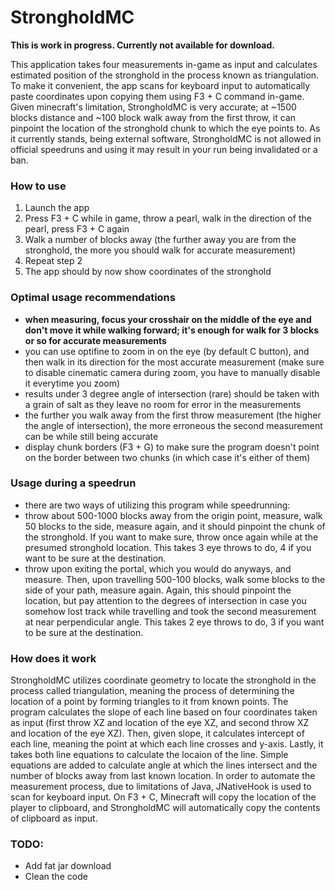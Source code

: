 # StrongholdMC

**This is work in progress. Currently not available for download.** <br />

This application takes four measurements in-game as input and calculates estimated position of the stronghold in the process known as triangulation. 
To make it convenient, the app scans for keyboard input to automatically paste coordinates upon copying them using F3 + C command in-game.
Given minecraft's limitation, StrongholdMC is very accurate; at ~1500 blocks distance and ~100 block walk away from the first throw, it can pinpoint the location of the stronghold chunk to which the eye points to.
As it currently stands, being external software,
StrongholdMC is not allowed in official speedruns and using it may result in your run being invalidated or a ban.

### How to use
1. Launch the app
2. Press F3 + C while in game, throw a pearl, walk in the direction of the pearl, press F3 + C again
3. Walk a number of blocks away (the further away you are from the stronghold, the more you should walk for accurate measurement)
4. Repeat step 2
5. The app should by now show coordinates of the stronghold

### Optimal usage recommendations
- **when measuring, focus your crosshair on the middle of the eye and don't move it while walking forward; it's enough for walk for 3 blocks or so for accurate measurements**
- you can use optifine to zoom in on the eye (by default C button), and then walk in its direction for the most accurate measurement (make sure to disable cinematic camera during zoom, you have to manually disable it everytime you zoom)
- results under 3 degree angle of intersection (rare) should be taken with a grain of salt as they leave no room for error in the measurements
- the further you walk away from the first throw measurement (the higher the angle of intersection), the more erroneous the second measurement can be while still being accurate
- display chunk borders (F3 + G) to make sure the program doesn't point on the border between two chunks (in which case it's either of them)

### Usage during a speedrun 
- there are two ways of utilizing this program while speedrunning:
- throw about 500-1000 blocks away from the origin point, measure, walk 50 blocks to the side, measure again, and it should pinpoint the chunk of the stronghold. If you want to make sure, throw once again while at the presumed stronghold location. This takes 3 eye throws to do, 4 if you want to be sure at the destination.
- throw upon exiting the portal, which you would do anyways, and measure. Then, upon travelling 500-100 blocks, walk some blocks to the side of your path, measure again. Again, this should pinpoint the location, but pay attention to the degrees of intersection in case you somehow lost track while travelling and took the second measurement at near perpendicular angle. This takes 2 eye throws to do, 3 if you want to be sure at the destination.

### How does it work
StrongholdMC utilizes coordinate geometry to locate the stronghold in the process called triangulation, meaning the process of determining the location of a point by forming triangles to it from known points. The program calculates the slope of each line based on four coordinates taken as input (first throw XZ and location of the eye XZ, and second throw XZ and location of the eye XZ). Then, given slope, it calculates intercept of each line, meaning the point at which each line crosses and y-axis. Lastly, it takes both line equations to calculate the locaion of the line. Simple equations are added to calculate angle at which the lines intersect and the number of blocks away from last known location. In order to automate the measurement process, due to limitations of Java, JNativeHook is used to scan for keyboard input. On F3 + C, Minecraft will copy the location of the player to clipboard, and StrongholdMC will automatically copy the contents of clipboard as input.


### TODO:
- Add fat jar download
- Clean the code
